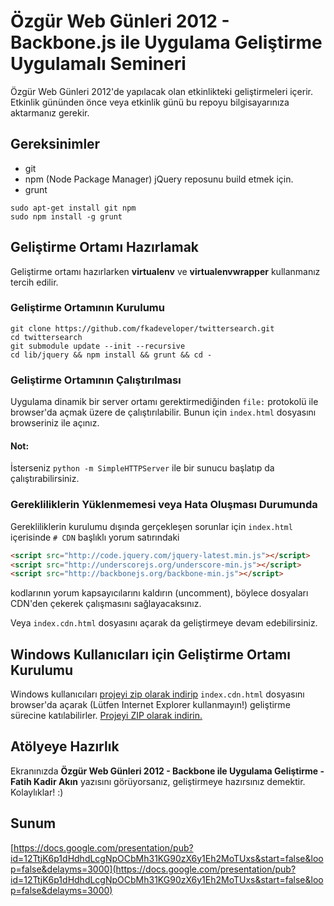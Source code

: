 # Özgür Web Günleri 2012 - Backbone.js ile Uygulama Geliştirme Uygulamalı Semineri 

Özgür Web Günleri 2012'de yapılacak olan etkinlikteki geliştirmeleri içerir. Etkinlik gününden önce
veya etkinlik günü bu repoyu bilgisayarınıza aktarmanız gerekir.

## Gereksinimler
 * git
 * npm (Node Package Manager) jQuery reposunu build etmek için.
 * grunt

```
sudo apt-get install git npm
sudo npm install -g grunt
```

## Geliştirme Ortamı Hazırlamak

Geliştirme ortamı hazırlarken **virtualenv** ve **virtualenvwrapper** kullanmanız tercih edilir.

### Geliştirme Ortamının Kurulumu

```
git clone https://github.com/fkadeveloper/twittersearch.git
cd twittersearch
git submodule update --init --recursive
cd lib/jquery && npm install && grunt && cd -
```

### Geliştirme Ortamının Çalıştırılması

Uygulama dinamik bir server ortamı gerektirmediğinden `file:` protokolü ile browser'da açmak üzere de çalıştırılabilir. Bunun için
`index.html` dosyasını browseriniz ile açınız.

#### Not:
İsterseniz `python -m SimpleHTTPServer` ile bir sunucu başlatıp da çalıştırabilirsiniz.

### Gerekliliklerin Yüklenmemesi veya Hata Oluşması Durumunda

Gerekliliklerin kurulumu dışında gerçekleşen sorunlar için `index.html` içerisinde `# CDN` başlıklı yorum satırındaki
```html
<script src="http://code.jquery.com/jquery-latest.min.js"></script>
<script src="http://underscorejs.org/underscore-min.js"></script>
<script src="http://backbonejs.org/backbone-min.js"></script>
```
kodlarının yorum kapsayıcılarını kaldırın (uncomment), böylece dosyaları CDN'den çekerek çalışmasını sağlayacaksınız.

Veya `index.cdn.html` dosyasını açarak da geliştirmeye devam edebilirsiniz.

## Windows Kullanıcıları için Geliştirme Ortamı Kurulumu

Windows kullanıcıları [projeyi zip olarak indirip](https://github.com/fkadeveloper/twittersearch/zipball/master) `index.cdn.html`
dosyasını browser'da açarak (Lütfen Internet Explorer kullanmayın!) geliştirme sürecine katılabilirler. 
[Projeyi ZIP olarak indirin.](https://github.com/fkadeveloper/twittersearch/zipball/master)

## Atölyeye Hazırlık

Ekranınızda **Özgür Web Günleri 2012 - Backbone ile Uygulama Geliştirme - Fatih Kadir Akın** yazısını görüyorsanız, geliştirmeye
hazırsınız demektir. Kolaylıklar! :)

## Sunum

[https://docs.google.com/presentation/pub?id=12TtjK6p1dHdhdLcgNpOCbMh31KG90zX6y1Eh2MoTUxs&start=false&loop=false&delayms=3000](https://docs.google.com/presentation/pub?id=12TtjK6p1dHdhdLcgNpOCbMh31KG90zX6y1Eh2MoTUxs&start=false&loop=false&delayms=3000)
